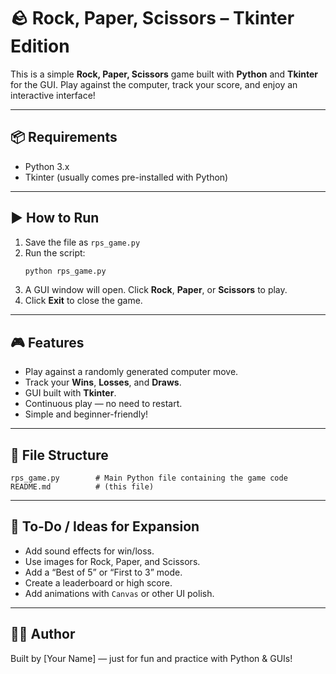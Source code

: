 
# 🪨 Rock, Paper, Scissors – Tkinter Edition

This is a simple **Rock, Paper, Scissors** game built with **Python** and **Tkinter** for the GUI. Play against the computer, track your score, and enjoy an interactive interface!

---

## 📦 Requirements

- Python 3.x
- Tkinter (usually comes pre-installed with Python)

---

## ▶️ How to Run

1. Save the file as `rps_game.py`
2. Run the script:
   ```bash
   python rps_game.py
   ```
3. A GUI window will open. Click **Rock**, **Paper**, or **Scissors** to play.
4. Click **Exit** to close the game.

---

## 🎮 Features

- Play against a randomly generated computer move.
- Track your **Wins**, **Losses**, and **Draws**.
- GUI built with **Tkinter**.
- Continuous play — no need to restart.
- Simple and beginner-friendly!

---

## 📌 File Structure

```
rps_game.py        # Main Python file containing the game code
README.md          # (this file)
```

---

## 🚀 To-Do / Ideas for Expansion

- Add sound effects for win/loss.
- Use images for Rock, Paper, and Scissors.
- Add a “Best of 5” or “First to 3” mode.
- Create a leaderboard or high score.
- Add animations with `Canvas` or other UI polish.

---

## 🧑‍💻 Author

Built by [Your Name] — just for fun and practice with Python & GUIs!

